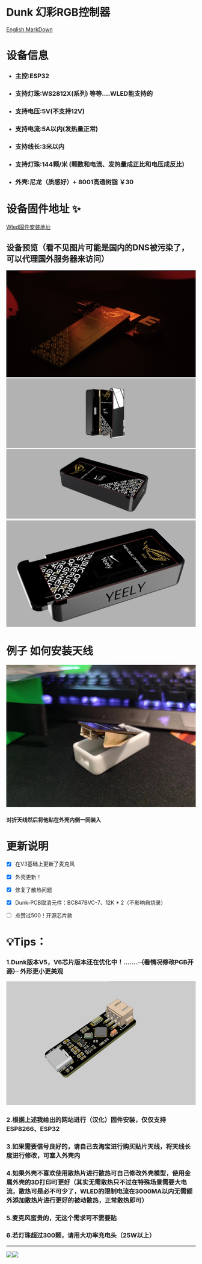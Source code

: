 # Dunk 幻彩RGB控制器



[English MarkDown](./README_English.md)



# 设备信息

- ### 主控∶ESP32

- ### 支持灯珠∶WS2812X(系列) 等等....WLED能支持的

- ### 支持电压∶5V(不支持12V)

- ### 支持电流∶5A以内(发热量正常)

- ### 支持线长∶3米以内

- ### 支持灯珠∶144颗/米 (颗数和电流、发热量成正比和电压成反比)

- ### 外壳∶尼龙（质感好）+ 8001高透树脂     ￥30

# 设备固件地址 ✨



[Wled固件安装地址](install.yeely.top)



## 设备预览（看不见图片可能是国内的DNS被污染了，可以代理国外服务器来访问）

<img src="/1.Image/Dunk1.jpg" style="zoom: 80%;" />

<img src="/1.Image/Dunk_3DModel_Preview3.png" style="zoom: 80%;" />

<img src="/1.Image/Dunk_3DModel_Preview2.png" style="zoom: 80%;" />

<img src="/1.Image/Dunk_3DModel_Preview.jpg" style="zoom: 80%;" />

# 例子 如何安装天线

<img src="1.Image/Example.jpg" style="zoom: 80%;" />

#### 对折天线然后将他贴在外壳内侧一同装入

# 更新说明

- [x] 在V3基础上更新了麦克风
- [x] 外壳更新！
- [x] 修复了散热问题
- [x] Dunk-PCB取消元件：BC847BVC-7、12K * 2（不影响自烧录）
- [ ] 点赞过500！开源芯片款





# 💡Tips：

### 1.Dunk版本V5，V6芯片版本还在优化中！.......~~（看情况修改PCB开源）~~ 外形更小更美观

<img src="/1.Image/DunkV6.png" style="zoom: 80%;" />

### 2.根据上述我给出的网站进行（汉化）固件安装，仅仅支持ESP8266、ESP32

###  3.如果需要信号良好的，请自己去淘宝进行购买贴片天线，将天线长度进行修改，可塞入外壳内

###  4.如果外壳不喜欢使用散热片进行散热可自己修改外壳模型，使用金属外壳的3D打印可更好（其实无需散热只不过在特殊场景需要大电流，散热可是必不可少了，WLED的限制电流在3000MA以内无需额外添加散热片进行更好的被动散热，正常散热即可）

### 5.麦克风蛮贵的，无这个需求可不需要贴

### 6.若灯珠超过300颗，请用大功率充电头（25W以上）



------

<a href="https://github.com/Aircoookie/WLED"><img src="https://img.shields.io/badge/app-wled-blue.svg?style=flat-square"></a><a href="https://github.com/Aircoookie/WLED/blob/main/LICENSE"><img src="https://img.shields.io/github/license/Aircoookie/wled?color=blue&style=flat-square"></a>

